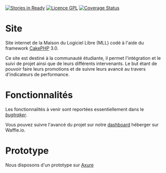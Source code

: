 [![Stories in Ready](https://badge.waffle.io/MaisonLogicielLibre/Site.png?label=ready&title=Ready)](https://waffle.io/MaisonLogicielLibre/Site)
[![Licence GPL](http://img.shields.io/badge/license-GPL-green.svg)](http://www.gnu.org/licenses/quick-guide-gplv3.fr.html)
[![Coverage Status](https://coveralls.io/repos/MaisonLogicielLibre/Website/badge.svg?branch=develop&service=github)](https://coveralls.io/github/MaisonLogicielLibre/Website?branch=develop)

# Site
Site internet de la Maison du Logiciel Libre (MLL) codé à l'aide du framework [CakePHP](http://cakephp.org/) 3.0.

Ce site est destiné à la communauté étudiante, il permet l'intégration et le suivi de projet ainsi que de leurs différents intervenants. Le but étant de pouvoir faire leurs promotions et de suivre leurs avancé au travers d'indicateurs de performance.

# Fonctionnalités

Les fonctionnalités à venir sont reportées essentiellement dans le [*bugtraker*](https://github.com/MaisonLogicielLibre/TableauDeBord/issues).

Vous pouvez suivre l'avancé du projet sur notre [dashboard](https://waffle.io/MaisonLogicielLibre/Site) héberger sur Waffle.io.

# Prototype

Nous disposons d'un prototype sur [Axure](http://nlw8u5.axshare.com/#p=dashboard)
